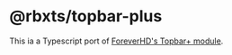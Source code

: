 # @rbxts/topbar-plus
This ia a Typescript port of [ForeverHD's Topbar+ module](https://github.com/1ForeverHD/TopbarPlus).

